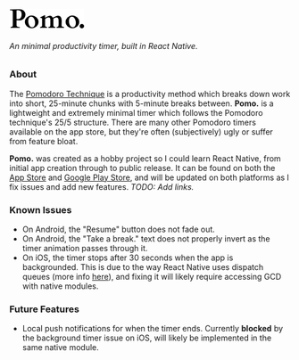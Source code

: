 ![](./assets/images/pomo-wordmark.png "Pomo.")
###### An minimal productivity timer, built in React Native.

### About
The [Pomodoro Technique](https://en.wikipedia.org/wiki/Pomodoro_Technique) is a productivity method which breaks down work into short, 25-minute chunks with 5-minute breaks between. **Pomo.** is a lightweight and extremely minimal timer which follows the Pomodoro technique's 25/5 structure. There are many other Pomodoro timers available on the app store, but they're often (subjectively) ugly or suffer from feature bloat.

**Pomo.** was created as a hobby project so I could learn React Native, from initial app creation through to public release. It can be found on both the [App Store]() and [Google Play Store](), and will be updated on both platforms as I fix issues and add new features. _TODO: Add links._

### Known Issues
- On Android, the "Resume" button does not fade out.
- On Android, the "Take a break." text does not properly invert as the timer animation passes through it.
- On iOS, the timer stops after 30 seconds when the app is backgrounded. This is due to the way React Native uses dispatch queues (more info [here](https://github.com/ocetnik/react-native-background-timer/issues/222#issuecomment-628782753)), and fixing it will likely require accessing GCD with native modules.

### Future Features
- Local push notifications for when the timer ends. Currently **blocked** by the background timer issue on iOS, will likely be implemented in the same native module.